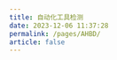 ```yaml
---
title: 自动化工具检测
date: 2023-12-06 11:37:28
permalink: /pages/AHBD/
article: false
---
```


<AHBD />

<!-- <script src='https://lib.baomitu.com/modernizr/latest/modernizr.min.js'></script>
<script src='https://cdn.itbob.cn/spiderapi/detection.js'></script> -->
